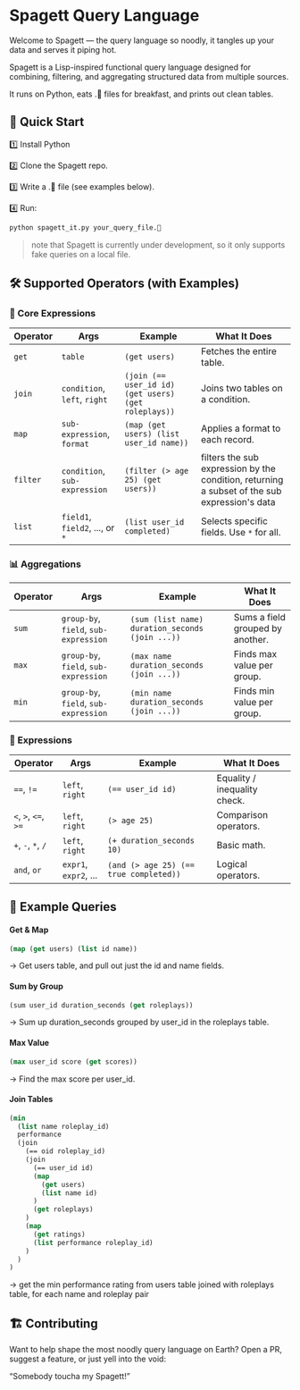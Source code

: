 # Spagett Query Language
Welcome to Spagett — the query language so noodly, it tangles up your data and serves it piping hot.

Spagett is a Lisp-inspired functional query language designed for combining, filtering, and aggregating structured data from multiple sources.

It runs on Python, eats .🍝 files for breakfast, and prints out clean tables.

## 🚀 Quick Start
1️⃣ Install Python

2️⃣ Clone the Spagett repo.

3️⃣ Write a .🍝 file (see examples below).

4️⃣ Run:
```bash
python spagett_it.py your_query_file.🍝
```

> note that Spagett is currently under development, so it only supports fake queries on a local file.

## 🛠️ Supported Operators (with Examples)

### 🧱 Core Expressions
| **Operator** | **Args**                        | **Example**                             | **What It Does**                          |
| ------------ | ------------------------------- | --------------------------------------- | ----------------------------------------- |
| `get`        | `table`                         | `(get users)`                           | Fetches the entire table.                 |
| `join`       | `condition`, `left`, `right`    | `(join (== user_id id) (get users) (get roleplays))` | Joins two tables on a condition.      |
| `map`        | `sub-expression`, `format`      | `(map (get users) (list user_id name))` | Applies a format to each record.         |
| `filter`      | `condition`, `sub-expression` | `(filter (> age 25) (get users))` | filters the sub expression by the condition, returning a subset of the sub expression's data|
| `list`       | `field1`, `field2`, ..., or `*` | `(list user_id completed)`  | Selects specific fields. Use `*` for all. |

### 📊 Aggregations
| **Operator** | **Args**                      | **Example**                                     | **What It Does**                 |
| ------------ | ----------------------------- | ----------------------------------------------- | -------------------------------- |
| `sum`        | `group-by`, `field`, `sub-expression` | `(sum (list name) duration_seconds (join ...))` | Sums a field grouped by another. |
| `max`        | `group-by`, `field`, `sub-expression` | `(max name duration_seconds (join ...))`        | Finds max value per group.       |
| `min`        | `group-by`, `field`, `sub-expression` | `(min name duration_seconds (join ...))`        | Finds min value per group.       |

### 🧮 Expressions
| **Operator**         | **Args**              | **Example**                            | **What It Does**             |
| -------------------- | --------------------- | -------------------------------------- | ---------------------------- |
| `==`, `!=`           | `left`, `right`       | `(== user_id id)`                      | Equality / inequality check. |
| `<`, `>`, `<=`, `>=` | `left`, `right`       | `(> age 25)`                           | Comparison operators.        |
| `+`, `-`, `*`, `/`   | `left`, `right`       | `(+ duration_seconds 10)`              | Basic math.                  |
| `and`, `or`          | `expr1`, `expr2`, ... | `(and (> age 25) (== true completed))` | Logical operators.           |


## 🍝 Example Queries

#### Get & Map
```lisp
(map (get users) (list id name))
```
→ Get users table, and pull out just the id and name fields.

#### Sum by Group
```lisp
(sum user_id duration_seconds (get roleplays))
```
→ Sum up duration_seconds grouped by user_id in the roleplays table.

#### Max Value
```lisp
(max user_id score (get scores))
```
→ Find the max score per user_id.

#### Join Tables
```lisp
(min
  (list name roleplay_id)
  performance
  (join
    (== oid roleplay_id)
    (join
      (== user_id id)
      (map
        (get users)
        (list name id)
      )
      (get roleplays)
    )
    (map
      (get ratings)
      (list performance roleplay_id)
    )
  )
)
```
→ get the min performance rating from users table joined with roleplays table, for each name and roleplay pair

## 🏗️ Contributing
Want to help shape the most noodly query language on Earth?
Open a PR, suggest a feature, or just yell into the void:

“Somebody toucha my Spagett!”
